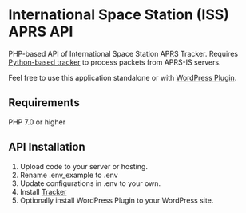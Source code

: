 # International Space Station (ISS) APRS API
PHP-based API of International Space Station APRS Tracker.
Requires [Python-based tracker](https://github.com/mkbodanu4/iss-aprs-tracker) to process packets from APRS-IS servers.

Feel free to use this application standalone or with [WordPress Plugin](https://github.com/mkbodanu4/iss-aprs-plugin).

## Requirements

PHP 7.0 or higher

## API Installation

1. Upload code to your server or hosting.
2. Rename .env_example to .env
3. Update configurations in .env to your own.
4. Install [Tracker](https://github.com/mkbodanu4/iss-aprs-tracker)
5. Optionally install WordPress Plugin to your WordPress site.